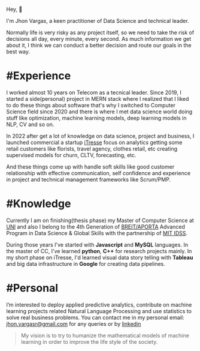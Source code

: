 <!---
yonkeenn/yonkeenn is a ✨ special ✨ repository because its `README.md` (this file) appears on your GitHub profile.
You can click the Preview link to take a look at your changes.
--->

Hey, 👋

I'm Jhon Vargas, a keen practitioner of Data Science and technical leader.

Normally life is very risky as any project itself, so we need to take the risk of decisions all day, every minute, every second. As much information we get about it, I think we can conduct a better decision and route our goals in the best way.


# #Experience

I worked almost 10 years on Telecom as a tecnical leader. Since 2019, I started a side(personal) project in MERN stack where I realized that I liked to do these things about software that's why I switched to Computer Science field since 2020 and there is where I met data science world doing stuff like optimization, machine learning models, deep learning models in NLP, CV and so on.

In 2022 after get a lot of knowledge on data science, project and business, I launched commercial a startup <a href = "https://itresse.com/" target="_blank">iTresse</a>  focus on analytics getting some retail customers like florists, travel agency, clothes retail, etc creating supervised models for churn, CLTV, forecasting, etc. 

And these things come up with handle soft skills like good customer relationship with effective communication, self confidence and experience in project and technical management frameworks like Scrum/PMP. 

# #Knowledge

Currently I am on finishing(thesis phase) my Master of Computer Science at <a href = "https://uni.edu.pe/" target="_blank">UNI</a> and also I belong to the 4th Generation of <a href = "https://www.datascienceglobalskills.pe/" target="_blank">BREIT/APORTA</a> Advanced Program in Data Science & Global Skills with the partnership of <a href = "https://idss.mit.edu/" target="_blank">MIT IDSS</a>.

During those years I've started with **Javascript** and **MySQL** languages. In the master of CC, I've learned **python**, **C++** for research projects mainly. In my short phase on iTresse, I'd learned visual data story telling with **Tableau** and big data infrastructure in **Google** for creating data pipelines. 

# #Personal

I’m interested to deploy applied predictive analytics, contribute on machine learning projects related Natural Language Processing and use statistics to solve real business problems. You can contact me in my personal email: jhon.vargasr@gmail.com for any queries or by <a href="www.linkedin.com/in/yonkeenn/" target="_blank">linkedin</a>

> My vision is to try to humanize the mathematical models of machine learning in order to improve the life style of the society.

